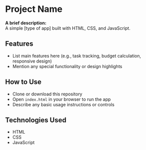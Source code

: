 # Project Name

**A brief description:**  
A simple [type of app] built with HTML, CSS, and JavaScript.

## Features
- List main features here (e.g., task tracking, budget calculation, responsive design)
- Mention any special functionality or design highlights

## How to Use
- Clone or download this repository
- Open `index.html` in your browser to run the app
- Describe any basic usage instructions or controls

## Technologies Used
- HTML
- CSS
- JavaScript


